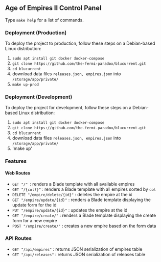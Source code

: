 ## Age of Empires II Control Panel

Type `make help` for a list of commands.

### Deployment (Production)
To deploy the project to production, follow these steps on a Debian-based Linux distribution:
1. `sudo apt install git docker docker-compose`
2. `git clone https://github.com/the-fermi-paradox/blucurrent.git`
3. `cd blucurrent`
4. download data files `releases.json, empires.json` into `/storage/app/private/`
5. `make up-prod`

### Deployment (Development)
To deploy the project for development, follow these steps on a Debian-based Linux distribution:
1. `sudo apt install git docker docker-compose`
2. `git clone https://github.com/the-fermi-paradox/blucurrent.git`
3. `cd blucurrent`
4. download data files `releases.json, empires.json` into `/storage/app/private/`
5. 'make up'

### Features
#### Web Routes
- `GET "/" `: renders a Blade template with all available empires
- `GET "/{col?}"` : renders a Blade template with all empires sorted by `col`
- `DELETE "/empire/delete/{id}"` : deletes the empire at the id
- `GET "/empire/update/{id}"` : renders a Blade template displaying the update form for the id
- `PUT "/empire/update/{id}"` : updates the empire at the id
- `GET "/empire/create/"` : renders a Blade template displaying the create form for a new empire
- `POST "/empire/create/"` : creates a new empire based on the form data

### API Routes
- `GET "/api/empires"` : returns JSON serialization of empires table
- `GET "/api/releases"` : returns JSON serialization of releases table
